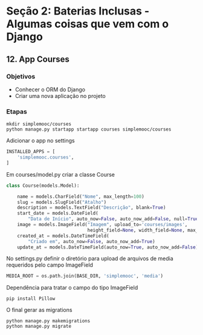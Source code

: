 # Seção 2: Baterias Inclusas - Algumas coisas que vem com o Django

## 12. App Courses

### Objetivos

* Conhecer o ORM do Django
* Criar uma nova aplicação no projeto

### Etapas

```Shell
mkdir simplemooc/courses
python manage.py startapp startapp courses simplemooc/courses
```

Adicionar o app no settings

```Python
INSTALLED_APPS = [
    'simplemooc.courses',
]
```

Em courses/model.py criar a classe Course

```Python
class Course(models.Model):

    name = models.CharField("Nome", max_length=100)
    slug = models.SlugField("Atalho")
    description = models.TextField("Descrição", blank=True)
    start_date = models.DateField(
        "Data de Início", auto_now=False, auto_now_add=False, null=True, blank=True)
    image = models.ImageField("Imagem", upload_to='courses/images',
                              height_field=None, width_field=None, max_length=None)
    created_at = models.DateTimeField(
        "Criado em", auto_now=False, auto_now_add=True)
    update_at = models.DateTimeField(auto_now=True, auto_now_add=False)
```
No settings.py definir o diretório para upload de arquivos de media requeridos pelo campo ImageField

```Python
MEDIA_ROOT = os.path.join(BASE_DIR, 'simplemooc', 'media')
```

Dependência para tratar o campo do tipo ImageField

```Shell
pip install Pillow
```

O final gerar as migrations

```Shell
python manage.py makemigrations
python manage.py migrate
```